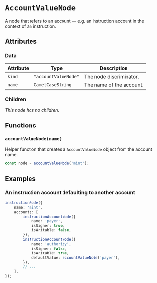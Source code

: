 # `AccountValueNode`

A node that refers to an account — e.g. an instruction account in the context of an instruction.

## Attributes

### Data

| Attribute | Type                 | Description              |
| --------- | -------------------- | ------------------------ |
| `kind`    | `"accountValueNode"` | The node discriminator.  |
| `name`    | `CamelCaseString`    | The name of the account. |

### Children

_This node has no children._

## Functions

### `accountValueNode(name)`

Helper function that creates a `AccountValueNode` object from the account name.

```ts
const node = accountValueNode('mint');
```

## Examples

### An instruction account defaulting to another account

```ts
instructionNode({
    name: 'mint',
    accounts: [
        instructionAccountNode({
            name: 'payer',
            isSigner: true,
            isWritable: false,
        }),
        instructionAccountNode({
            name: 'authority',
            isSigner: false,
            isWritable: true,
            defaultValue: accountValueNode('payer'),
        }),
        // ...
    ],
});
```
